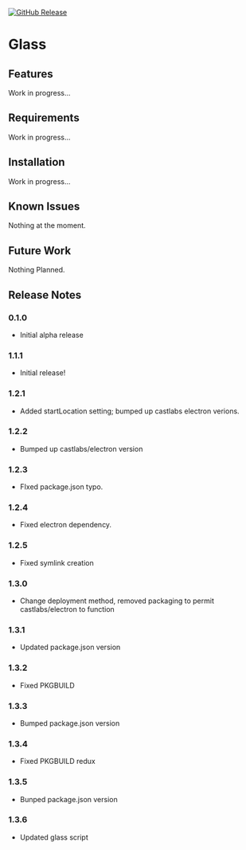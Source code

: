 [<img alt="GitHub Release" src="https://img.shields.io/github/v/release/mattmckenzy/glass?logo=github&color=forestgreen">](https://github.com/mattmckenzy/glass)

# Glass

## Features

Work in progress...


## Requirements

Work in progress...


## Installation

Work in progress...


## Known Issues

Nothing at the moment.


## Future Work

Nothing Planned.


## Release Notes

### 0.1.0

- Initial alpha release

### 1.1.1

- Initial release!
### 1.2.1

- Added startLocation setting; bumped up castlabs electron verions.
### 1.2.2

- Bumped up castlabs/electron version
### 1.2.3

- FIxed package.json typo.
### 1.2.4

- Fixed electron dependency.
### 1.2.5

- Fixed symlink creation
### 1.3.0

- Change deployment method, removed packaging to permit castlabs/electron to function
### 1.3.1

- Updated package.json version
### 1.3.2

- Fixed PKGBUILD
### 1.3.3

- Bumped package.json version
### 1.3.4

- Fixed PKGBUILD redux
### 1.3.5

- Bunped package.json version
### 1.3.6

- Updated glass script

